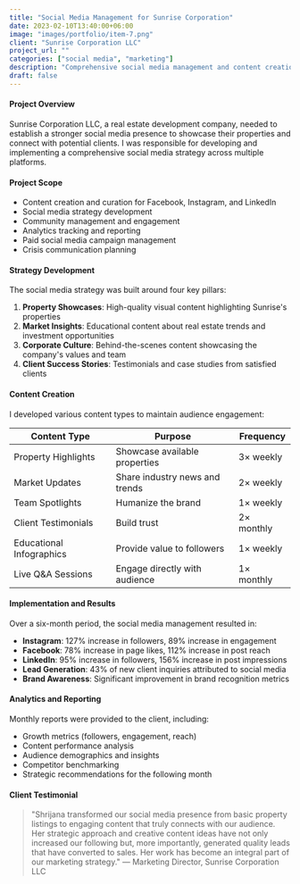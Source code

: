 ```yaml
---
title: "Social Media Management for Sunrise Corporation"
date: 2023-02-10T13:40:00+06:00
image: "images/portfolio/item-7.png"
client: "Sunrise Corporation LLC"
project_url: ""
categories: ["social media", "marketing"]
description: "Comprehensive social media management and content creation"
draft: false
---
```


#### Project Overview

Sunrise Corporation LLC, a real estate development company, needed to establish a stronger social media presence to showcase their properties and connect with potential clients. I was responsible for developing and implementing a comprehensive social media strategy across multiple platforms.

#### Project Scope

- Content creation and curation for Facebook, Instagram, and LinkedIn
- Social media strategy development
- Community management and engagement
- Analytics tracking and reporting
- Paid social media campaign management
- Crisis communication planning

#### Strategy Development

The social media strategy was built around four key pillars:

1. **Property Showcases**: High-quality visual content highlighting Sunrise's properties
2. **Market Insights**: Educational content about real estate trends and investment opportunities
3. **Corporate Culture**: Behind-the-scenes content showcasing the company's values and team
4. **Client Success Stories**: Testimonials and case studies from satisfied clients

#### Content Creation

I developed various content types to maintain audience engagement:

| Content Type | Purpose | Frequency |
|--------------|---------|-----------|
| Property Highlights | Showcase available properties | 3× weekly |
| Market Updates | Share industry news and trends | 2× weekly |
| Team Spotlights | Humanize the brand | 1× weekly |
| Client Testimonials | Build trust | 2× monthly |
| Educational Infographics | Provide value to followers | 1× weekly |
| Live Q&A Sessions | Engage directly with audience | 1× monthly |

#### Implementation and Results

Over a six-month period, the social media management resulted in:

- **Instagram**: 127% increase in followers, 89% increase in engagement
- **Facebook**: 78% increase in page likes, 112% increase in post reach
- **LinkedIn**: 95% increase in followers, 156% increase in post impressions
- **Lead Generation**: 43% of new client inquiries attributed to social media
- **Brand Awareness**: Significant improvement in brand recognition metrics

#### Analytics and Reporting

Monthly reports were provided to the client, including:

- Growth metrics (followers, engagement, reach)
- Content performance analysis
- Audience demographics and insights
- Competitor benchmarking
- Strategic recommendations for the following month

#### Client Testimonial

> "Shrijana transformed our social media presence from basic property listings to engaging content that truly connects with our audience. Her strategic approach and creative content ideas have not only increased our following but, more importantly, generated quality leads that have converted to sales. Her work has become an integral part of our marketing strategy." — Marketing Director, Sunrise Corporation LLC

